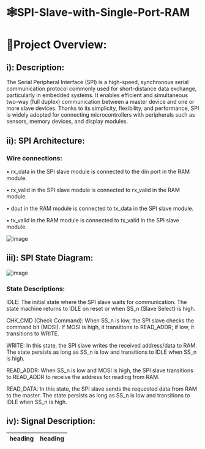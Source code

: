 # 🕸️SPI-Slave-with-Single-Port-RAM

# 📌Project Overview: 
##  i): Description: 
The Serial Peripheral Interface (SPI) is a high-speed, synchronous serial 
communication protocol commonly used for short-distance data exchange, 
particularly in embedded systems. It enables efficient and simultaneous two-way (full 
duplex) communication between a master device and one or more slave devices. 
Thanks to its simplicity, flexibility, and performance, SPI is widely adopted for 
connecting microcontrollers with peripherals such as sensors, memory devices, and 
display modules. 
## ii): SPI Architecture: 
### Wire connections: 
• rx_data in the SPI slave module is connected to the din port in the RAM module. 

• rx_valid in the SPI slave module is connected to rx_valid in the RAM module.

• dout in the RAM module is connected to tx_data in the SPI slave module. 

• tx_valid in the RAM module is connected to tx_valid in the SPI slave module.

![image](https://github.com/user-attachments/assets/8cad3e3e-252d-45bc-b5fa-a36bc2009a0a)

## iii): SPI State Diagram: 
![image](https://github.com/user-attachments/assets/6dc7f7e0-0793-4b1b-83db-6d60c802dcbc)
### State Descriptions:
IDLE: The initial state where the SPI slave waits for communication. The state machine returns to IDLE on reset or when SS_n (Slave Select) is high.

CHK_CMD (Check Command): When SS_n is low, the SPI slave checks the command bit (MOSI). If MOSI is high, it transitions to READ_ADDR; if low, it transitions to WRITE.

WRITE: In this state, the SPI slave writes the received address/data to RAM. The state persists as long as SS_n is low and transitions to IDLE when SS_n is high.

READ_ADDR: When SS_n is low and MOSI is high, the SPI slave transitions to READ_ADDR to receive the address for reading from RAM.

READ_DATA: In this state, the SPI slave sends the requested data from RAM to the master. The state persists as long as SS_n is low and transitions to IDLE when SS_n is high.

## iv): Signal Description:
| heading | heading |
| ------- | ------- |
